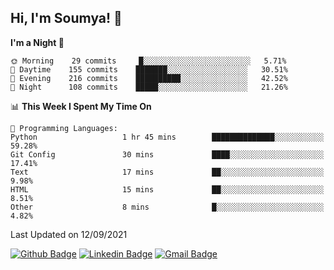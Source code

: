 ## Hi, I'm Soumya! 👋

<!--START_SECTION:waka-->
**I'm a Night 🦉** 

```text
🌞 Morning    29 commits     █░░░░░░░░░░░░░░░░░░░░░░░░   5.71% 
🌆 Daytime    155 commits    ███████░░░░░░░░░░░░░░░░░░   30.51% 
🌃 Evening    216 commits    ██████████░░░░░░░░░░░░░░░   42.52% 
🌙 Night      108 commits    █████░░░░░░░░░░░░░░░░░░░░   21.26%

```


📊 **This Week I Spent My Time On** 

```text
💬 Programming Languages: 
Python                   1 hr 45 mins        ██████████████░░░░░░░░░░░   59.28% 
Git Config               30 mins             ████░░░░░░░░░░░░░░░░░░░░░   17.41% 
Text                     17 mins             ██░░░░░░░░░░░░░░░░░░░░░░░   9.98% 
HTML                     15 mins             ██░░░░░░░░░░░░░░░░░░░░░░░   8.51% 
Other                    8 mins              █░░░░░░░░░░░░░░░░░░░░░░░░   4.82%

```


 Last Updated on 12/09/2021
<!--END_SECTION:waka-->

[![Github Badge](https://img.shields.io/badge/-rubyruins-grey?style=for-the-badge&logo=github&logoColor=white&link=https://github.com/rubyruins/)](https://www.github.com/rubyruins/) 
[![Linkedin Badge](https://img.shields.io/badge/-Soumya%20Parekh-0072b1?style=for-the-badge&logo=Linkedin&logoColor=white&link=https://www.linkedin.com/in/Soumya-Parekh/)](https://www.linkedin.com/in/Soumya-Parekh/) 
[![Gmail Badge](https://img.shields.io/badge/-soumya.parekh@somaiya.edu-c14438?style=for-the-badge&logo=Gmail&logoColor=white&link=mailto:soumya.parekh@somaiya.edu)](mailto:soumya.parekh@somaiya.edu) 
